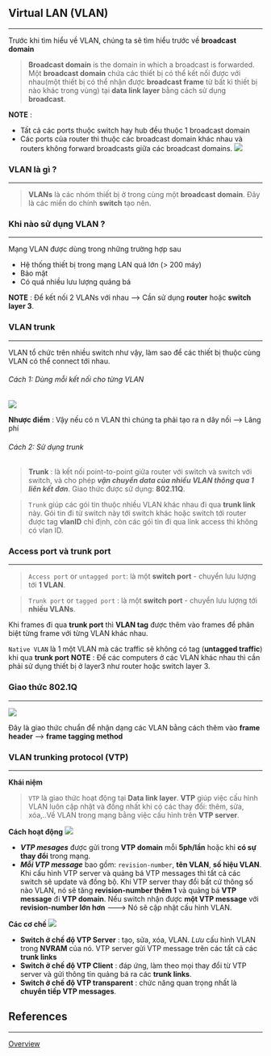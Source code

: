 ## Virtual LAN (VLAN)
___
Trước khi tìm hiểu về VLAN, chúng ta sẽ tìm hiểu trước về **broadcast domain** 
> **Broadcast domain** is the domain in which a broadcast is forwarded. Một **broadcast domain** chứa các thiết bị có thể kết nối được với nhau(một thiết bị có thể nhận được **broadcast frame** từ bất kì thiết bị nào khác trong vùng) tại **data link layer** bằng cách sử dụng **broadcast**.

**NOTE** : 
+ Tất cả các ports thuộc switch hay hub đều thuộc 1 broadcast domain
+ Các ports của router thì thuộc các broadcast domain khác nhau và routers không forward broadcasts giữa các broadcast domains.
![](https://study-ccna.com/wp-content/images/broadcast_domains.jpg)

### VLAN là gì ?
___
> **VLANs** là các nhóm thiết bị ở trong cùng một **broadcast domain**. Đây là các miền do chính **switch** tạo nên.

### Khi nào sử dụng VLAN ?
___
Mạng VLAN được dùng trong những trường hợp sau
+ Hệ thống thiết bị trong mạng LAN quá lớn (>  200 máy)
+ Bảo mật
+ Có quá nhiều lưu lượng quảng bá

**NOTE** : Để kết nối 2 VLANs với nhau -->  Cần sử dụng **router** hoặc **switch layer 3**.

### VLAN trunk
___
VLAN tổ chức trên nhiều switch như vậy, làm sao để các thiết bị thuộc cùng VLAN có thể connect tới nhau.
###### Cách 1: Dùng mỗi kết nối cho từng VLAN
![](https://www.totolink.vn/public/uploads/img_article/vtplagivlantrunkingprotocollagiduongtrunklagi.png)

**Nhược điểm** : Vậy nếu có n VLAN thì chúng ta phải tạo ra n dây nối --> Lãng phí
###### Cách 2: Sử dụng trunk
> **Trunk** : là kết nối point-to-point giữa router với switch và switch với switch, và cho phép ***vận chuyển data của nhiều VLAN thông qua 1 liên kết đơn***. Giao thức được sử dụng: **802.11Q**.

> `Trunk` giúp các gói tin thuộc nhiều VLAN khác nhau đi qua **trunk link** này. Gói tin đi từ switch này tới switch khác hoặc switch tới router được tag **vlanID** chỉ định, còn các gói tin đi qua link access thì không có vlan ID.

### Access port và trunk port
___
> `Access port` or `untagged port`: là một **switch port** - chuyển lưu lượng tới **1 VLAN**.

> `Trunk port` or `tagged port` : là một **switch port** - chuyển lưu lượng tới **nhiều VLANs**.

Khi frames đi qua **trunk port** thì **VLAN tag** được thêm vào frames để phân biệt từng frame với từng VLAN khác nhau.

`Native VLAN` là 1 một VLAN mà các traffic sẽ không có tag (**untagged traffic**) khi qua **trunk port**
**NOTE** : Để các computers ở các VLAN khác nhau thì cần phải sử dụng thiết bị ở layer3 như router hoặc switch layer 3.

### Giao thức 802.1Q
___
![](https://www.totolink.vn/public/uploads/img_article/vtplagivlantrunkingprotocollagigiaothuc8021q.png)

Đây là giao thức chuẩn để nhận dạng các VLAN bằng cách thêm vào **frame header** --> **frame tagging method**

### VLAN trunking protocol (VTP)
___
**Khái niệm**
> `VTP` là giao thức hoạt động tại **Data link layer**. **VTP** giúp việc cấu hình VLAN luôn cập nhật và đồng nhất khi có các thay đổi: thêm, sửa, xóa,..Về VLAN trong mạng bằng việc cấu hình trên **VTP server**.

**Cách hoạt động**
![](https://www.totolink.vn/public/uploads/img_article/vtplagivlantrunkingprotocollagihoatdongcuavtp.png)

+ ***VTP mesages*** được gửi trong **VTP domain** mỗi **5ph/lần** hoặc khi **có sự thay đổi** trong mạng.
+ ***Mỗi VTP message*** bao gồm: `revision-number`, **tên VLAN**, **số hiệu VLAN**. Khi cấu hình VTP server và quảng bá VTP messages thì tất cả các switch sẽ update và đồng bộ. Khi VTP server thay đổi bất cứ thông số nào VLAN, nó sẽ tăng **revision-number thêm 1** và quảng bá **VTP message** đi **VTP domain**. Nếu switch nhận được **một VTP message** với **revision-number lớn hơn** ---> Nó sẽ cập nhật cấu hình VLAN.

**Các cơ chế**
![](https://www.totolink.vn/public/uploads/img_article/vtplagivlantrunkingprotocollagi3cochehoatdongcuavtp.png)
+ **Switch ở chế độ VTP Server** : tạo, sửa, xóa, VLAN. *Lưu* cấu hình VLAN trong **NVRAM** của nó. VTP server gửi VTP message trên các tất cả các **trunk links**
+ **Switch ở chế độ VTP Client** : đáp ứng, làm theo mọi thay đổi từ VTP server và gửi thông tin quảng bá ra các **trunk links**.
+ **Switch ở chế độ VTP transparent** : chức năng quan trọng nhất là **chuyển tiếp VTP messages**.

## References
___
[Overview](https://www.totolink.vn/article/97-vtp-la-gi-vlan-trunking-protocol-la-gi.html)


